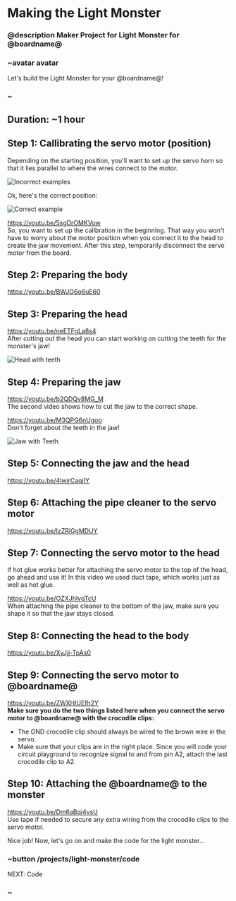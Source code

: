 # Making the Light Monster
### @description Maker Project for Light Monster for @boardname@

### ~avatar avatar

Let's build the Light Monster for your @boardname@!

### ~

## Duration: ~1 hour

## Step 1: Callibrating the servo motor (position)

Depending on the starting position, you'll want to set up the servo horn so that it lies parallel to where the wires connect to the motor.

![Incorrect examples](/static/cp/projects/light-monster/incorrect.png)

Ok, here's the correct position:

![Correct example](/static/cp/projects/light-monster/correct_motor.jpg)

https://youtu.be/5sgDrOMKVow
<br/>
So, you want to set up the calibration in the beginning. That way you won't have to worry about the motor position when you connect it to the head to create the jaw movement. After this step, temporarily disconnect the servo motor from the board.

## Step 2: Preparing the body

https://youtu.be/BWJO6o6uE60

## Step 3: Preparing the head

https://youtu.be/neETFgLa8s4
<br/>
After cutting out the head you can start working on cutting the teeth for the monster's jaw!

![Head with teeth](/static/cp/projects/light-monster/head_teeth.jpg)

## Step 4: Preparing the jaw

https://youtu.be/b2QDQv8MG_M
<br/>
The second video shows how to cut the jaw to the correct shape.

https://youtu.be/M3QPG6nUgoo
<br/>
Don't forget about the teeth in the jaw!

![Jaw with Teeth](/static/cp/projects/light-monster/jaw_teeth.jpg)

## Step 5: Connecting the jaw and the head

https://youtu.be/4lwirCaqjIY

## Step 6: Attaching the pipe cleaner to the servo motor

https://youtu.be/IzZRiGgMDUY

## Step 7: Connecting the servo motor to the head

If hot glue works better for attaching the servo motor to the top of the head, go ahead and use it! In this video we used duct tape, which works just as well as hot glue.

https://youtu.be/OZXJhIvqTcU
<br/>
When attaching the pipe cleaner to the bottom of the jaw, make sure you shape it so that the jaw stays closed.

## Step 8: Connecting the head to the body

https://youtu.be/XyJjj-TpAs0

## Step 9: Connecting the servo motor to @boardname@

https://youtu.be/ZWXHIUEfh2Y
<br/>
**Make sure you do the two things listed here when you connect the servo motor to @boardname@ with the crocodile clips:**

* The GND crocodile clip should always be wired to the brown wire in the servo.
* Make sure that your clips are in the right place. Since you will code your circuit playground to recognize signal to and from pin A2, attach the last crocodile clip to A2.

## Step 10: Attaching the @boardname@ to the monster

https://youtu.be/Dm6aBqj4vsU
<br/>
Use tape if needed to secure any extra wiring from the crocodile clips to the servo motor.

Nice job! Now, let's go on and make the code for the light monster...

### ~button /projects/light-monster/code

NEXT: Code

### ~
